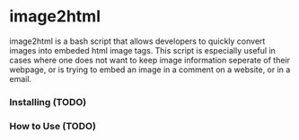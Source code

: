 # image2html

image2html is a bash script that allows developers to quickly convert images into embeded html image tags. This script is especially useful in cases where one does not want to keep image information seperate of their webpage, or is trying to embed an image in a comment on a website, or in a email. 

### Installing (TODO)

### How to Use (TODO)
